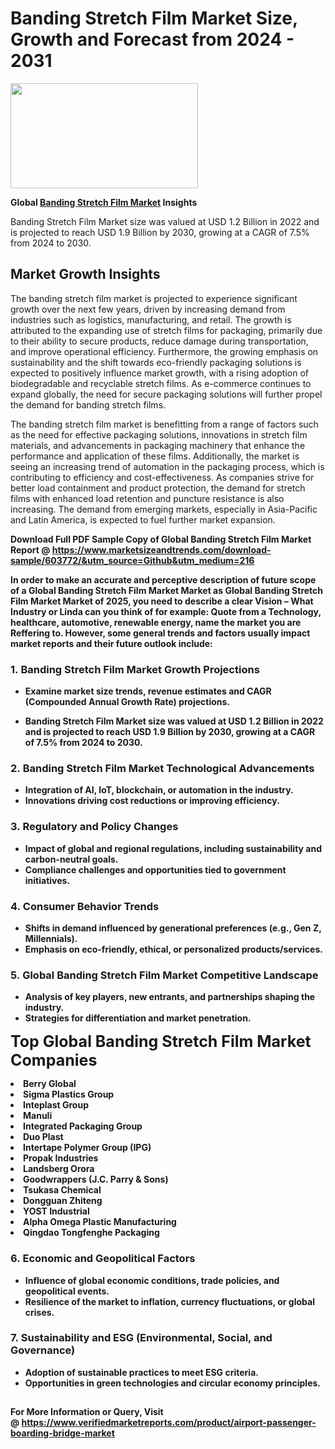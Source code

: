 <H1>Banding Stretch Film Market Size, Growth and Forecast from 2024 - 2031</H1><img class="aligncenter size-medium wp-image-584254" src="https://thirdeyenews.in/wp-content/uploads/2024/09/Global-Market-Research-300x168.jpeg" alt="" width="300" height="168" /><p><strong>Global&nbsp;<a href="https://www.marketsizeandtrends.com/download-sample/603772/&amp;utm_source=Github&utm_medium=216">Banding Stretch Film Market</a> Insights</strong></p><p>Banding Stretch Film Market size was valued at USD 1.2 Billion in 2022 and is projected to reach USD 1.9 Billion by 2030, growing at a CAGR of 7.5% from 2024 to 2030.</p><p><h2>Market Growth Insights</h2> <p>The banding stretch film market is projected to experience significant growth over the next few years, driven by increasing demand from industries such as logistics, manufacturing, and retail. The growth is attributed to the expanding use of stretch films for packaging, primarily due to their ability to secure products, reduce damage during transportation, and improve operational efficiency. Furthermore, the growing emphasis on sustainability and the shift towards eco-friendly packaging solutions is expected to positively influence market growth, with a rising adoption of biodegradable and recyclable stretch films. As e-commerce continues to expand globally, the need for secure packaging solutions will further propel the demand for banding stretch films.</p> <p><strong></strong></p> <p>The banding stretch film market is benefitting from a range of factors such as the need for effective packaging solutions, innovations in stretch film materials, and advancements in packaging machinery that enhance the performance and application of these films. Additionally, the market is seeing an increasing trend of automation in the packaging process, which is contributing to efficiency and cost-effectiveness. As companies strive for better load containment and product protection, the demand for stretch films with enhanced load retention and puncture resistance is also increasing. The demand from emerging markets, especially in Asia-Pacific and Latin America, is expected to fuel further market expansion.</p> <p><strong></p><p><span class=""><strong>Download Full PDF Sample Copy of Global Banding Stretch Film Market Report</strong> @ <a href="https://www.marketsizeandtrends.com/download-sample/603772/&amp;utm_source=Github&utm_medium=216" target="_blank">https://www.marketsizeandtrends.com/download-sample/603772/&amp;utm_source=Github&utm_medium=216</a></span></p><p>In order to make an accurate and perceptive description of future scope of a Global&nbsp;Banding Stretch Film Market Market as Global&nbsp;Banding Stretch Film Market Market of 2025, you need to describe a clear Vision &ndash; What Industry or Linda can you think of for example: Quote from a Technology, healthcare, automotive, renewable energy, name the market you are Reffering to. However, some general trends and factors usually impact market reports and their future outlook include:</p><h3>1.&nbsp;<strong>Banding Stretch Film Market Growth Projections</strong></h3><ul><li>Examine market size trends, revenue estimates and CAGR (Compounded Annual Growth Rate) projections.</li><li><p>Banding Stretch Film Market size was valued at USD 1.2 Billion in 2022 and is projected to reach USD 1.9 Billion by 2030, growing at a CAGR of 7.5% from 2024 to 2030.</p></li></ul><h3>2.&nbsp;<strong>Banding Stretch Film Market Technological Advancements</strong></h3><ul><li>Integration of AI, IoT, blockchain, or automation in the industry.</li><li>Innovations driving cost reductions or improving efficiency.</li></ul><h3>3.&nbsp;<strong>Regulatory and Policy Changes</strong></h3><ul><li>Impact of global and regional regulations, including sustainability and carbon-neutral goals.</li><li>Compliance challenges and opportunities tied to government initiatives.</li></ul><h3>4.&nbsp;<strong>Consumer Behavior Trends</strong></h3><ul><li>Shifts in demand influenced by generational preferences (e.g., Gen Z, Millennials).</li><li>Emphasis on eco-friendly, ethical, or personalized products/services.</li></ul><h3>5.&nbsp;<strong>Global Banding Stretch Film Market Competitive Landscape</strong></h3><ul><li>Analysis of key players, new entrants, and partnerships shaping the industry.</li><li>Strategies for differentiation and market penetration.</li></ul><p data-pm-slice="1 1 []"><span style="color: inherit; font-family: inherit; font-size: 25px;">Top Global Banding Stretch Film Market Companies</span></p><div class="" data-test-id=""><p><li>Berry Global</li><li> Sigma Plastics Group</li><li> Inteplast Group</li><li> Manuli</li><li> Integrated Packaging Group</li><li> Duo Plast</li><li> Intertape Polymer Group (IPG)</li><li> Propak Industries</li><li> Landsberg Orora</li><li> Goodwrappers (J.C. Parry & Sons)</li><li> Tsukasa Chemical</li><li> Dongguan Zhiteng</li><li> YOST Industrial</li><li> Alpha Omega Plastic Manufacturing</li><li> Qingdao Tongfenghe Packaging</li></p></div><h3>6.&nbsp;<strong>Economic and Geopolitical Factors</strong></h3><ul><li>Influence of global economic conditions, trade policies, and geopolitical events.</li><li>Resilience of the market to inflation, currency fluctuations, or global crises.</li></ul><h3>7.&nbsp;<strong>Sustainability and ESG (Environmental, Social, and Governance)</strong></h3><ul><li>Adoption of sustainable practices to meet ESG criteria.</li><li>Opportunities in green technologies and circular economy principles.</li></ul><h2><strong style="font-size: 14px;">For More Information or Query, Visit @&nbsp;</strong><a style="background-color: #ffffff; font-size: 14px;" href="https://www.marketsizeandtrends.com/report/banding-stretch-film-market/" target="_blank">https://www.verifiedmarketreports.com/product/airport-passenger-boarding-bridge-market</a></h2>
